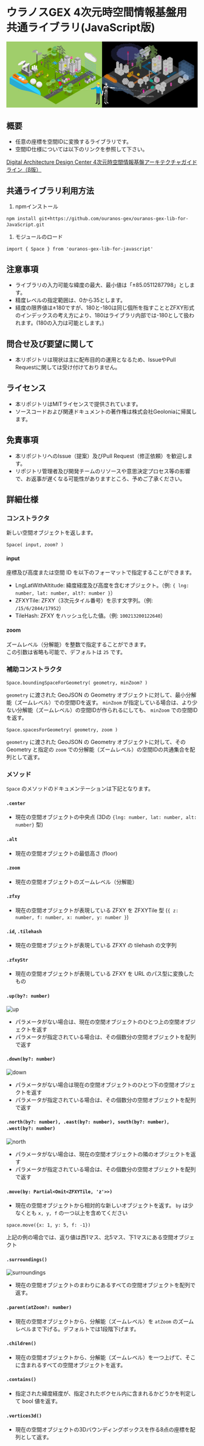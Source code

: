 # ウラノスGEX 4次元時空間情報基盤用 共通ライブラリ(JavaScript版)
![Voxel_Image](voxel_image.png)

## 概要
- 任意の座標を空間IDに変換するライブラリです。
- 空間ID仕様については以下のリンクを参照して下さい。
<!--[Digital Architecture Design Center 4次元時空間情報基盤 ガイドライン](https://www.ipa.go.jp/digital/architecture/project/autonomousmobilerobot/3dspatial_guideline.html)-->
<p><a href="https://www.ipa.go.jp/digital/architecture/project/autonomousmobilerobot/3dspatial_guideline.html" target="_blank">Digital Architecture Design Center 4次元時空間情報基盤アーキテクチャガイドライン（β版）</a></p>

## 共通ライブラリ利用方法
1. npmインストール
```
npm install git+https://github.com/ouranos-gex/ouranos-gex-lib-for-JavaScript.git
```
1. モジュールのロード
```
import { Space } from 'ouranos-gex-lib-for-javascript'
```

## 注意事項
* ライブラリの入力可能な緯度の最大、最小値は「±85.0511287798」とします。
* 精度レベルの指定範囲は、0から35とします。
* 経度の限界値は±180ですが、180と-180は同じ個所を指すこととZFXY形式のインデックスの考え方により、180はライブラリ内部では-180として扱われます。(180の入力は可能とします。)

## 問合せ及び要望に関して
- 本リポジトリは現状は主に配布目的の運用となるため、IssueやPull Requestに関しては受け付けておりません。

## ライセンス
- 本リポジトリはMITライセンスで提供されています。
- ソースコードおよび関連ドキュメントの著作権は株式会社Geoloniaに帰属します。

## 免責事項
- 本リポジトリへのIssue（提案）及びPull Request（修正依頼）を歓迎します。
- リポジトリ管理者及び開発チームのリソースや意思決定プロセス等の影響で、お返事が遅くなる可能性がありますところ、予めご了承ください。

## 詳細仕様

### コンストラクタ
新しい空間オブジェクトを返します。
```
Space( input, zoom? )
```
#### input
座標及び高度または空間 ID を以下のフォーマットで指定することができます。
* LngLatWithAltitude: 緯度経度及び高度を含むオブジェクト。（例: `{ lng: number, lat: number, alt?: number }`）
* ZFXYTile: ZFXY（3次元タイル番号）を示す文字列。（例: `/15/6/2844/17952`）
* TileHash: ZFXY をハッシュ化した値。（例: `100213200122640`）
#### zoom
ズームレベル（分解能）を整数で指定することができます。  
この引数は省略も可能で、デフォルトは `25` です。
### 補助コンストラクタ
```
Space.boundingSpaceForGeometry( geometry, minZoom? )
```
`geometry` に渡された GeoJSON の Geometry オブジェクトに対して、最小分解能（ズームレベル）での空間IDを返す。
`minZoom` が指定している場合は、より少ない分解能（ズームレベル）の空間IDが作られるにしても、 `minZoom` での空間IDを返す。
```
Space.spacesForGeometry( geometry, zoom )
```
`geometry` に渡された GeoJSON の Geometry オブジェクトに対して、その Geometry と指定の `zoom` での分解能（ズームレベル）の空間IDの共通集合を配列として返す。
### メソッド
`Space` のメソッドのドキュメンテーションは下記となります。
#### `.center`
* 現在の空間オブジェクトの中央点 (3Dの `{lng: number, lat: number, alt: number}` 型)
#### `.alt`
* 現在の空間オブジェクトの最低高さ (floor)
#### `.zoom`
* 現在の空間オブジェクトのズームレベル（分解能）
#### `.zfxy`
* 現在の空間オブジェクトが表現している ZFXY を ZFXYTile 型 (`{ z: number, f: number, x: number, y: number }`)
#### `.id`, `.tilehash`
* 現在の空間オブジェクトが表現している ZFXY の tilehash の文字列
#### `.zfxyStr`
* 現在の空間オブジェクトが表現している ZFXY を URL のパス型に変換したもの
#### `.up(by?: number)`
![up](https://user-images.githubusercontent.com/309946/168220328-47e09300-c4dc-4ad1-adae-2cb17aff23ab.png)
* パラメータがない場合は、現在の空間オブジェクトのひとつ上の空間オブジェクトを返す
* パラメータが指定されている場合は、その個数分の空間オブジェクトを配列で返す
#### `.down(by?: number)`
![down](https://user-images.githubusercontent.com/309946/168220818-f89a73b1-b99c-462d-9fcb-5eae0eac03eb.png)
* パラメータがない場合は現在の空間オブジェクトのひとつ下の空間オブジェクトを返す
* パラメータが指定されている場合は、その個数分の空間オブジェクトを配列で返す
#### `.north(by?: number), .east(by?: number), south(by?: number), .west(by?: number)`
![north](https://user-images.githubusercontent.com/309946/168221234-b03809ef-6c69-442b-98d3-583b4391108e.png)
* パラメータがない場合は、現在の空間オブジェクトの隣のオブジェクトを返す
* パラメータが指定されている場合は、その個数分の空間オブジェクトを配列で返す
#### `.move(by: Partial<Omit<ZFXYTile, 'z'>>)`
* 現在の空間オブジェクトから相対的な新しいオブジェクトを返す。 `by` は少なくとも `x, y, f` の一つ以上を含めてください
```
space.move({x: 1, y: 5, f: -1})
```
上記の例の場合では、返り値は西1マス、北5マス、下1マスにある空間オブジェクト
#### `.surroundings()`
![surroundings](https://user-images.githubusercontent.com/309946/168221371-b1ec30c7-f501-4a6b-ad64-5a6345fb9665.png)
* 現在の空間オブジェクトのまわりにあるすべての空間オブジェクトを配列で返す。
#### `.parent(atZoom?: number)`
* 現在の空間オブジェクトから、分解能（ズームレベル）を `atZoom` のズームレベルまで下げる。デフォルトでは1段階下げます。
#### `.children()`
* 現在の空間オブジェクトから、分解能（ズームレベル）を一つ上げて、そこに含まれるすべての空間オブジェクトを返す。
#### `.contains()`
* 指定された緯度経度が、指定されたボクセル内に含まれるかどうかを判定して bool 値を返す。
#### `.vertices3d()`
* 現在の空間オブジェクトの3Dバウンディングボックスを作る8点の座標を配列として返す。
